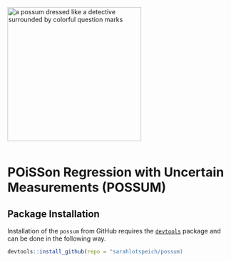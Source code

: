 <p style="display:inline-block;">
  <img src="hex.png" width="300" title="a possum dressed like a detective surrounded by colorful question marks">
  <h1>POiSSon Regression with Uncertain Measurements (POSSUM)</h1>
</p>

## Package Installation

Installation of the `possum` from GitHub requires the
[`devtools`](https://www.r-project.org/nosvn/pandoc/devtools.html)
package and can be done in the following way.

``` r
devtools::install_github(repo = "sarahlotspeich/possum)
```
